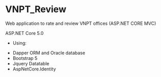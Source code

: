 # VNPT_Review
Web application to rate and review VNPT offices (ASP.NET CORE MVC)

ASP.NET Core 5.0

- Using:
+ Dapper ORM and Oracle database
+ Bootstrap 5
+ Jquery Datatable
+ AspNetCore.Identity
